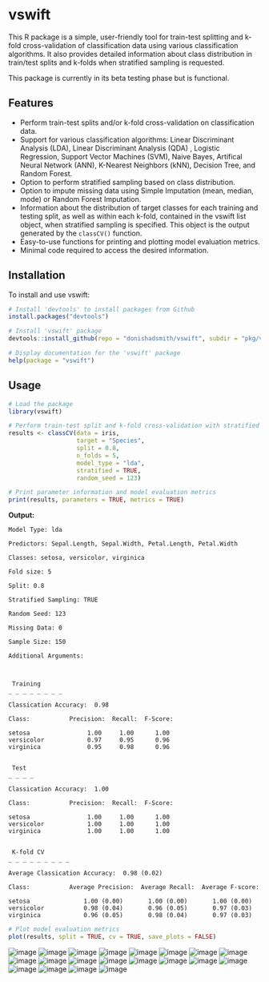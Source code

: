 # vswift
This R package is a simple, user-friendly tool for train-test splitting and k-fold cross-validation of classification data using various classification algorithms. It also provides detailed information about class distribution in train/test splits and k-folds when stratified sampling is requested.

This package is currently in its beta testing phase but is functional.


## Features

- Perform train-test splits and/or k-fold cross-validation on classification data.
- Support for various classification algorithms: Linear Discriminant Analysis (LDA), Linear Discriminant Analysis (QDA) , Logistic Regression, Support Vector Machines (SVM), Naive Bayes, Artifical Neural Network (ANN), K-Nearest Neighbors (kNN), Decision Tree, and Random Forest.
- Option to perform stratified sampling based on class distribution.
- Option to impute missing data using Simple Imputation (mean, median, mode) or Random Forest Imputation.
- Information about the distribution of target classes for each training and testing split, as well as within each k-fold, contained in the vswift list object, when stratified sampling is specified. This object is the output generated by the `classCV()` function.
- Easy-to-use functions for printing and plotting model evaluation metrics.
- Minimal code required to access the desired information.

## Installation

To install and use vswift:

```R
# Install 'devtools' to install packages from Github
install.packages("devtools")

# Install 'vswift' package
devtools::install_github(repo = "donishadsmith/vswift", subdir = "pkg/vswift")

# Display documentation for the 'vswift' package
help(package = "vswift")
```
## Usage

```R
# Load the package
library(vswift)

# Perform train-test split and k-fold cross-validation with stratified sampling
results <- classCV(data = iris,
                   target = "Species",
                   split = 0.8,
                   n_folds = 5,
                   model_type = "lda",
                   stratified = TRUE,
                   random_seed = 123)                              
```
```R
# Print parameter information and model evaluation metrics
print(results, parameters = TRUE, metrics = TRUE)
```
**Output:**
```
Model Type: lda

Predictors: Sepal.Length, Sepal.Width, Petal.Length, Petal.Width

Classes: setosa, versicolor, virginica

Fold size: 5

Split: 0.8

Stratified Sampling: TRUE

Random Seed: 123

Missing Data: 0

Sample Size: 150

Additional Arguments: 



 Training 
_ _ _ _ _ _ _ _ 

Classication Accuracy:  0.98 

Class:           Precision:  Recall:  F-Score:

setosa                1.00     1.00      1.00 
versicolor            0.97     0.95      0.96 
virginica             0.95     0.98      0.96 


 Test 
_ _ _ _ 

Classication Accuracy:  1.00 

Class:           Precision:  Recall:  F-Score:

setosa                1.00     1.00      1.00 
versicolor            1.00     1.00      1.00 
virginica             1.00     1.00      1.00 


 K-fold CV 
_ _ _ _ _ _ _ _ _ 

Average Classication Accuracy:  0.98 (0.02) 

Class:           Average Precision:  Average Recall:  Average F-score:

setosa               1.00 (0.00)       1.00 (0.00)       1.00 (0.00) 
versicolor           0.98 (0.04)       0.96 (0.05)       0.97 (0.03) 
virginica            0.96 (0.05)       0.98 (0.04)       0.97 (0.03) 
```
```R
# Plot model evaluation metrics
plot(results, split = TRUE, cv = TRUE, save_plots = FALSE)
```
![image](https://user-images.githubusercontent.com/112973674/236356074-7f420bc3-63fd-4407-9dc7-4ed09506886c.png)
![image](https://user-images.githubusercontent.com/112973674/236356083-f59ebafc-e5a4-4dab-a696-de5a6ae723be.png)
![image](https://user-images.githubusercontent.com/112973674/236356088-fe71f5a3-ecfa-4934-9049-13305ce5d56e.png)
![image](https://user-images.githubusercontent.com/112973674/236356101-8eccba78-b0be-4473-a822-61eb00edc8d9.png)
![image](https://user-images.githubusercontent.com/112973674/236356111-1cf184ba-6ef3-41a4-8c95-5f98902c72ee.png)
![image](https://user-images.githubusercontent.com/112973674/236356127-fb8c7da4-762c-4164-a8f0-0496e66c8c04.png)
![image](https://user-images.githubusercontent.com/112973674/236356144-33e15f57-ed6a-4be0-a798-e5fbef815e2d.png)
![image](https://user-images.githubusercontent.com/112973674/236356158-0afc4f51-7a62-4a28-bd60-07c2a632d311.png)
![image](https://user-images.githubusercontent.com/112973674/236356175-d45d32af-115c-48cc-8503-275197a48b61.png)
![image](https://user-images.githubusercontent.com/112973674/236356220-998d8e21-0640-444f-8f0b-f3e8133bfe82.png)
![image](https://user-images.githubusercontent.com/112973674/236356233-3f5fd69d-d3a3-4d1e-ab51-340e5351db86.png)
![image](https://user-images.githubusercontent.com/112973674/236356246-da9dc81e-ae80-4353-8261-a31d9854c9b5.png)
![image](https://user-images.githubusercontent.com/112973674/236356256-db6dab3c-7c51-46ad-a6f8-a23cc845ea63.png)
![image](https://user-images.githubusercontent.com/112973674/236356275-bafd982f-f6d8-4368-a240-202277ecdc09.png)
![image](https://user-images.githubusercontent.com/112973674/236356283-bf0e47dc-f8ac-41fe-bae7-49dbd5785d9e.png)
![image](https://user-images.githubusercontent.com/112973674/236356294-933e0eda-e7c6-47d8-8017-a817b4394a01.png)
![image](https://user-images.githubusercontent.com/112973674/236356306-b101c0a4-049e-45f1-bf70-371968d90b06.png)
![image](https://user-images.githubusercontent.com/112973674/236356316-6bbad7cd-ddf3-460a-8c41-e4198cdb58f6.png)
![image](https://user-images.githubusercontent.com/112973674/236356328-45cdbd5d-a88b-4191-92b7-8503d44fb036.png)
![image](https://user-images.githubusercontent.com/112973674/236356341-2af76050-18bf-4d21-8504-c598176f8269.png)















